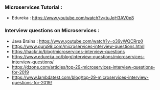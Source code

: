 ### Microservices Tutorial :
* Edureka : https://www.youtube.com/watch?v=tuJqH3AV0e8

### Interview questions on Microservices :
* Java Brains : https://www.youtube.com/watch?v=o36vWQCRrp0
* https://www.guru99.com/microservices-interview-questions.html 
* https://hackr.io/blog/microservices-interview-questions 
* https://www.edureka.co/blog/interview-questions/microservices-interview-questions/ 
* https://dzone.com/articles/top-29-microservices-interview-questions-for-2019 
* https://www.lambdatest.com/blog/top-29-microservices-interview-questions-for-2019/ 
